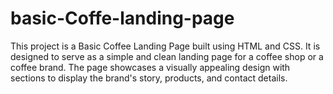 # basic-Coffe-landing-page

This project is a Basic Coffee Landing Page built using HTML and CSS. It is designed to serve as a simple and clean landing page for a coffee shop or a coffee brand. The page showcases a visually appealing design with sections to display the brand's story, products, and contact details.
